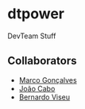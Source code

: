 # dtpower
DevTeam Stuff

## Collaborators

* [Marco Gonçalves](https://github.com/Barca88)
* [João Cabo](https://github.com/45Yoda)
* [Bernardo Viseu](https://github.com/Pacifico53)
